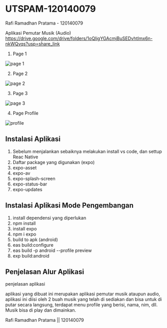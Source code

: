 # UTSPAM-120140079
Rafi Ramadhan Pratama - 120140079

Aplikasi Pemutar Musik (Audio)
https://drive.google.com/drive/folders/1oQIigYGAcmjBuSEDvhtlmx6n-nkWQvqs?usp=share_link

1. Page 1

![page 1](https://user-images.githubusercontent.com/94521429/226940131-a8814b07-3b8a-4e63-9831-80154b56978c.jpeg)

2. Page 2

![page 2](https://user-images.githubusercontent.com/94521429/226940204-e20c317f-8c93-4995-ae0c-8043916a1000.jpeg)

3. Page 3

![page 3](https://user-images.githubusercontent.com/94521429/226940292-7c4a1622-4738-445d-93f9-d6079faa445d.jpeg)

4. Page Profile

![profile](https://user-images.githubusercontent.com/94521429/226940361-9eed4be1-ec39-46f3-b2a5-22ed44d00573.jpeg)

## Instalasi Aplikasi
1. Sebelum menjalankan sebaiknya melakukan install vs code, dan settup Reac Native
2. Daftar package yang digunakan (expo)
3. expo-asset
4. expo-av
5. expo-splash-screen
6. expo-status-bar
7. expo-updates

## Instalasi Aplikasi Mode Pengembangan
1. install dependensi yang diperlukan
2. npm install
3. install expo
4. npm i expo
5. build to apk (android)
6. eas build:configure
7. eas build -p android --profile preview
8. exp build:android

## Penjelasan Alur Aplikasi
penjelasan aplikasi

aplikasi yang dibuat ini merupakan aplikasi pemutar musik ataupun audio, aplikasi ini diisi oleh 2 buah musik yang telah di sediakan dan bisa untuk di putar secara langsung, terdapat menu profile yang berisi, nama, nim, dll. Musik bisa di play dan dimainkan.

Rafi Ramadhan Pratama || 120140079
